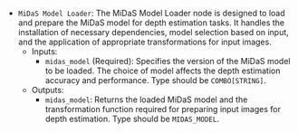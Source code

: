 - `MiDaS Model Loader`: The MiDaS Model Loader node is designed to load and prepare the MiDaS model for depth estimation tasks. It handles the installation of necessary dependencies, model selection based on input, and the application of appropriate transformations for input images.
    - Inputs:
        - `midas_model` (Required): Specifies the version of the MiDaS model to be loaded. The choice of model affects the depth estimation accuracy and performance. Type should be `COMBO[STRING]`.
    - Outputs:
        - `midas_model`: Returns the loaded MiDaS model and the transformation function required for preparing input images for depth estimation. Type should be `MIDAS_MODEL`.
